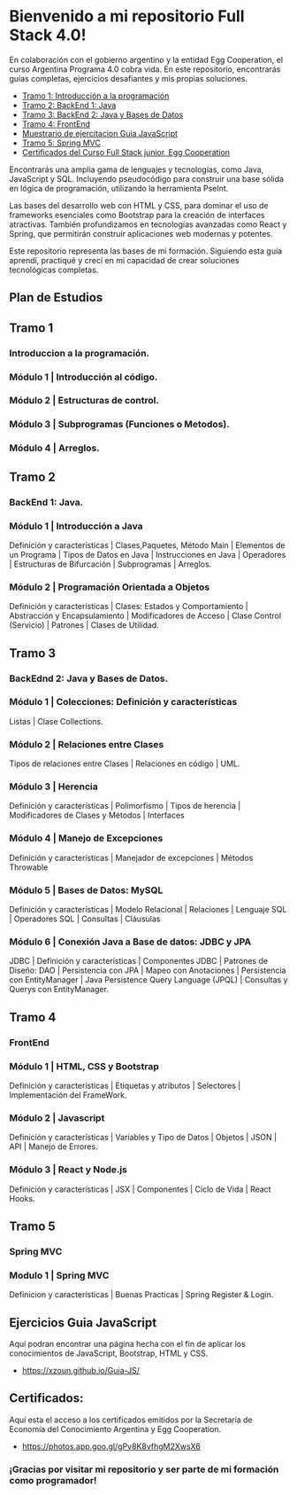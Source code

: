 # Bienvenido a mi repositorio Full Stack 4.0!

En colaboración con el gobierno argentino y la entidad Egg Cooperation, el curso Argentina Programa 4.0 cobra vida. En este repositorio, encontrarás guías completas, ejercicios desafiantes y mis propias soluciones.

- [Tramo 1: Introducción a la programación](#tramo-1)
- [Tramo 2: BackEnd 1: Java](#tramo-2)
- [Tramo 3: BackEnd 2: Java y Bases de Datos](#tramo-3)
- [Tramo 4: FrontEnd](#tramo-4)
- [Muestrario de ejercitacion Guia JavaScript](#ejercicios-guia-js)
- [Tramo 5: Spring MVC](#tramo-5)
- [Certificados del Curso Full Stack junior, Egg Cooperation](#certificados)


Encontrarás una amplia gama de lenguajes y tecnologías, como Java, JavaScript y SQL. Incluyendo pseudocódigo para construir una base sólida en lógica de programación, utilizando la herramienta PseInt. 

Las bases del desarrollo web con HTML y CSS, para dominar el uso de frameworks esenciales como Bootstrap para la creación de interfaces atractivas. También profundizamos en tecnologías avanzadas como React y Spring, que permitirán construir aplicaciones web modernas y potentes.

Este repositorio representa las bases de mi formación. Siguiendo esta guía aprendí, practiqué y crecí en mi capacidad de crear soluciones tecnológicas completas.

## Plan de Estudios

## Tramo 1
### Introduccion a la programación.

### Módulo 1 | Introducción al código.

### Módulo 2 | Estructuras de control.

### Módulo 3 | Subprogramas (Funciones o Metodos).

### Módulo 4 | Arreglos.

## Tramo 2
### BackEnd 1: Java. 

###  Módulo 1 | Introducción a Java

Definición y características | Clases,Paquetes, Método Main | Elementos de un Programa | Tipos de Datos en Java | Instrucciones en Java | Operadores | Estructuras de Bifurcación | Subprogramas | Arreglos.

### Módulo 2 | Programación Orientada a Objetos

Definición y características | Clases: Estados y Comportamiento | Abstracción y Encapsulamiento |
Modificadores de Acceso | Clase Control (Servicio) | Patrones | Clases de Utilidad.

## Tramo 3
### BackEdnd 2: Java y Bases de Datos.

### Módulo 1 | Colecciones: Definición y características 

Listas | Clase Collections.

### Módulo 2 |  Relaciones entre Clases

Tipos de relaciones entre Clases | Relaciones en código | UML.

### Módulo 3 | Herencia

Definición y características | Polimorfismo | Tipos de herencia | Modificadores de Clases y Métodos | Interfaces

### Módulo 4 | Manejo de Excepciones

Definición y características | Manejador de excepciones | Métodos Throwable

### Módulo 5 | Bases de Datos: MySQL

Definición y características | Modelo Relacional | Relaciones | Lenguaje SQL | Operadores SQL | Consultas | Cláusulas

### Módulo 6 | Conexión Java a Base de datos: JDBC y JPA

JDBC | Definición y características | Componentes JDBC | Patrones de Diseño: DAO | Persistencia con JPA | Mapeo con Anotaciones | Persistencia con EntityManager | Java Persistence Query Language (JPQL) | Consultas y Querys con EntityManager.

## Tramo 4
### FrontEnd

### Módulo 1 | HTML, CSS y Bootstrap

Definición y características | Etiquetas y atributos | Selectores | Implementación del FrameWork.

### Módulo 2 | Javascript

Definición y características | Variables y Tipo de Datos | Objetos | JSON | API | Manejo de Errores.


### Módulo 3 | React y Node.js

Definición y características | JSX | Componentes | Ciclo de Vida | React Hooks.

## Tramo 5
### Spring MVC

### Modulo 1 | Spring MVC

Definicion y caracteristicas | Buenas Practicas | Spring Register & Login.

## Ejercicios Guia JavaScript
Aquí podran encontrar una página hecha con el fin de aplicar los conocimientos de JavaScript, Bootstrap, HTML y CSS.

* https://xzoun.github.io/Guia-JS/

## Certificados:
Aquí esta el acceso a los certificados emitidos por la Secretaría de Economía del Conocimiento Argentina y Egg Cooperation.
 
* https://photos.app.goo.gl/gPy8K8vfhgM2XwsX6



### ¡Gracias por visitar mi repositorio y ser parte de mi formación como programador!